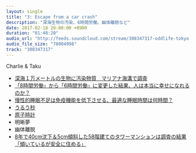 ```yaml
---
layout: single
title: "3: Escape from a car crash"
description: "深海生物の汚染、6時間労働、幽体離脱など"
date: 2017-02-18 20:00:00 +0900
duration: "01:48:20"
audio_url: "http://feeds.soundcloud.com/stream/308347317-oddlife-tokyo-3-out-of-body-experience.mp3"
audio_file_size: "78004998"
track: "308347317"
---
```

Charlie & Taku

- [深海１万メートルの生物に汚染物質　マリアナ海溝で調査](http://www.asahi.com/articles/ASK2F3GXCK2FUBQU002.html)
- [「8時間労働」から「6時間労働」に変更した結果、人は本当に幸せになれるのか？](http://gigazine.net/news/20170213-six-hour-work/)
- [慢性的睡眠不足は免疫機能を低下させる、最適な睡眠時間は何時間？](http://gigazine.net/news/20170201-chronic-sleep-deprivation-immune-system/)
- [うるう秒](https://ja.wikipedia.org/wiki/閏秒)
- [原子時計](https://ja.wikipedia.org/wiki/原子時計)
- 明晰夢
- 幽体離脱
- [8年で40cm沈下＆5cm傾斜した58階建てのタワーマンションは調査の結果「傾いているが安全に住める」](http://gigazine.net/news/20170212-sunk-tilted-tower-is-safe/)

